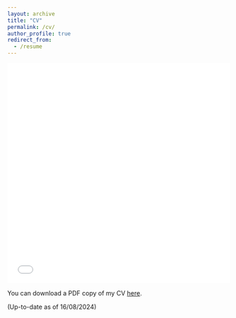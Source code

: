 ```yaml
---
layout: archive
title: "CV"
permalink: /cv/
author_profile: true
redirect_from:
  - /resume
---
```


<iframe src="/files/pdf/CV_Akem.pdf" width="100%" height="500" frameborder="no" border="0" marginwidth="0" marginheight="0"></iframe>

You can download a PDF copy of my CV [here](/files/pdf/CV_Akem.pdf).

(Up-to-date as of 16/08/2024)
